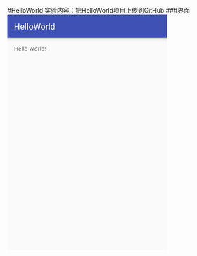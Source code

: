 #HelloWorld
实验内容：把HelloWorld项目上传到GitHub
###界面
![](https://github.com/linpeiyou/Labs/blob/master/HelloWorld/image/1.png)
